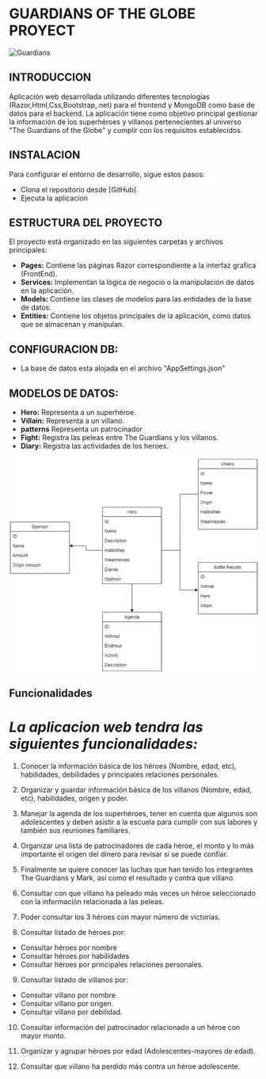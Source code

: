 # **GUARDIANS OF THE GLOBE PROYECT**
![Guardians]( https://imagecomics.com/legacy_images/blog_images/335834916022825.jpg)

## **INTRODUCCION**
Aplicación web desarrollada utilizando diferentes tecnologías (Razor,Html,Css,Bootstrap,.net) para el frontend y MongoDB como base de datos para el backend. La aplicación tiene como objetivo principal gestionar la información de los superhéroes y villanos pertenecientes al universo "The Guardians of the Globe" y cumplir con los requisitos establecidos.

## **INSTALACION**
Para configurar el entorno de desarrollo, sigue estos pasos:

- Clona el repositorio desde [GitHub].
- Ejecuta la aplicacion

## **ESTRUCTURA DEL PROYECTO**
El proyecto está organizado en las siguientes carpetas y archivos principales:
- **Pages:** Contiene las páginas Razor correspondiente a la interfaz grafica (FrontEnd).
- **Services:** Implementan la lógica de negocio o la manipulación de datos en la aplicación. 
- **Models:** Contiene las clases de modelos para las entidades de la base de datos.
- **Entities:** Contiene los objetos principales de la aplicación, como datos que se almacenan y manipulan.

## **CONFIGURACION DB:**
- La base de datos esta alojada en el archivo "AppSettings.json"

## **MODELOS DE DATOS:**
- **Hero:** Representa a un superhéroe.
- **Villain:** Representa a un villano.
- **patterns** Representa un patrocinador
- **Fight:** Registra las peleas entre The Guardians y los villanos.
- **Diary:** Registra las actividades de los heroes.

![Guardians]( https://github.com/sebas000007/GuardiansOfTheGlobeProyect/blob/main/Images/ClassDiagram.png?raw=true)

## **Funcionalidades**
# *La aplicacion web tendra las siguientes funcionalidades:*

1. Conocer la información básica de los héroes (Nombre, edad, etc), habilidades, debilidades
  y principales relaciones personales.

2. Organizar y guardar información básica de los villanos (Nombre, edad, etc), habilidades,
  origen y poder.

3. Manejar la agenda de los superhéroes, tener en cuenta que algunos son adolescentes y
  deben asistir a la escuela para cumplir con sus labores y también sus reuniones familiares.

4. Organizar una lista de patrocinadores de cada héroe, el monto y lo más importante el
origen del dinero para revisar si se puede confiar.

5. Finalmente se quiere conocer las luchas que han tenido los integrantes The Guardians y
Mark, así como el resultado y contra que villano. 

6. Consultar con que villano ha peleado más veces un héroe seleccionado con la información
relacionada a las peleas.

7. Poder consultar los 3 héroes con mayor número de victorias.

8. Consultar listado de héroes por:
- Consultar héroes por nombre
- Consultar héroes por habilidades
- Consultar héroes por principales relaciones personales.

9. Consultar listado de villanos por:
- Consultar villano por nombre
- Consultar villano por origen.
- Consultar villano por debilidad.

10. Consultar información del patrocinador relacionado a un héroe con mayor monto.

11. Organizar y agrupar héroes por edad (Adolescentes-mayores de edad).

12. Consultar que villano ha perdido más contra un héroe adolescente.


